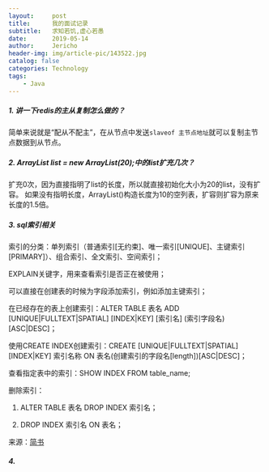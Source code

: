 ```yaml
---
layout:     post
title:      我的面试记录
subtitle:   求知若饥,虚心若愚
date:       2019-05-14
author:     Jericho
header-img: img/article-pic/143522.jpg
catalog: false
categories: Technology
tags:
    - Java
---
```


##### 1. 讲一下redis的主从复制怎么做的？
简单来说就是“配从不配主”，在从节点中发送`slaveof 主节点地址`就可以复制主节点数据到从节点。

##### 2. ArrayList list = new ArrayList(20);中的list扩充几次？
扩充0次，因为直接指明了list的长度，所以就直接初始化大小为20的list，没有扩容。
如果没有指明长度，ArrayList()构造长度为10的空列表，扩容则扩容为原来长度的1.5倍。

##### 3. sql索引相关
索引的分类：单列索引（普通索引[无约束]、唯一索引[UNIQUE]、主键索引[PRIMARY]）、组合索引、全文索引、空间索引；

EXPLAIN关键字，用来查看索引是否正在被使用；

可以直接在创建表的时候为字段添加索引，例如添加主键索引；

在已经存在的表上创建索引：ALTER TABLE 表名 ADD [UNIQUE|FULLTEXT|SPATIAL] [INDEX|KEY] [索引名] (索引字段名)[ASC|DESC]；

使用CREATE INDEX创建索引：CREATE [UNIQUE|FULLTEXT|SPATIAL] [INDEX|KEY] 索引名称 ON 表名(创建索引的字段名[length])[ASC|DESC]；

查看指定表中的索引：SHOW INDEX FROM table_name;

删除索引：

1. ALTER TABLE 表名 DROP INDEX 索引名；

2. DROP INDEX 索引名 ON 表名；

来源：[简书](https://www.jianshu.com/p/0d6c828d3c70)

##### 4. 




